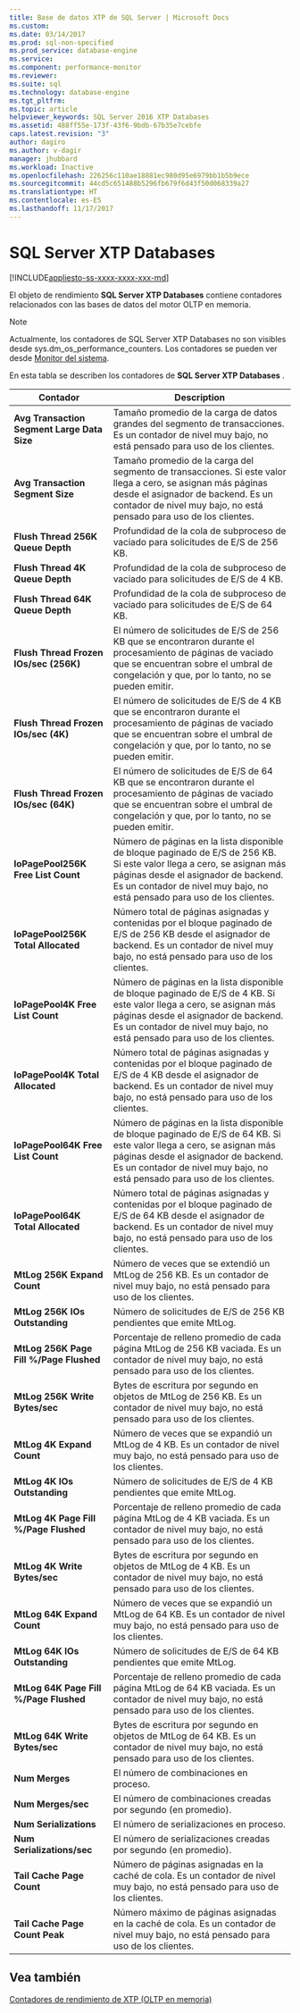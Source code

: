 ```yaml
---
title: Base de datos XTP de SQL Server | Microsoft Docs
ms.custom: 
ms.date: 03/14/2017
ms.prod: sql-non-specified
ms.prod_service: database-engine
ms.service: 
ms.component: performance-monitor
ms.reviewer: 
ms.suite: sql
ms.technology: database-engine
ms.tgt_pltfrm: 
ms.topic: article
helpviewer_keywords: SQL Server 2016 XTP Databases
ms.assetid: 488ff55e-173f-43f6-9bdb-67b35e7cebfe
caps.latest.revision: "3"
author: dagiro
ms.author: v-dagir
manager: jhubbard
ms.workload: Inactive
ms.openlocfilehash: 226256c110ae18881ec980d95e6979bb1b5b9ece
ms.sourcegitcommit: 44cd5c651488b5296fb679f6d43f50d068339a27
ms.translationtype: HT
ms.contentlocale: es-ES
ms.lasthandoff: 11/17/2017
---
```

# <a name="sql-server-xtp-databases"></a>SQL Server XTP Databases
[!INCLUDE[appliesto-ss-xxxx-xxxx-xxx-md](../../includes/appliesto-ss-xxxx-xxxx-xxx-md.md)]

El objeto de rendimiento **SQL Server XTP Databases** contiene contadores relacionados con las bases de datos del motor OLTP en memoria.

> [!NOTE]
>  Actualmente, los contadores de SQL Server XTP Databases no son visibles desde sys.dm_os_performance_counters.  Los contadores se pueden ver desde [Monitor del sistema](../../relational-databases/performance/start-system-monitor-windows.md).

En esta tabla se describen los contadores de **SQL Server XTP Databases** .

|Contador|Description| 
|-------------|-----------------|  
|**Avg Transaction Segment Large Data Size**|Tamaño promedio de la carga de datos grandes del segmento de transacciones. Es un contador de nivel muy bajo, no está pensado para uso de los clientes.|
|**Avg Transaction Segment Size**|Tamaño promedio de la carga del segmento de transacciones. Si este valor llega a cero, se asignan más páginas desde el asignador de backend. Es un contador de nivel muy bajo, no está pensado para uso de los clientes.|
|**Flush Thread 256K Queue Depth**|Profundidad de la cola de subproceso de vaciado para solicitudes de E/S de 256 KB.|
|**Flush Thread 4K Queue Depth**|Profundidad de la cola de subproceso de vaciado para solicitudes de E/S de 4 KB.|
|**Flush Thread 64K Queue Depth**|Profundidad de la cola de subproceso de vaciado para solicitudes de E/S de 64 KB.|
|**Flush Thread Frozen IOs/sec (256K)**|El número de solicitudes de E/S de 256 KB que se encontraron durante el procesamiento de páginas de vaciado que se encuentran sobre el umbral de congelación y que, por lo tanto, no se pueden emitir.|
|**Flush Thread Frozen IOs/sec (4K)**|El número de solicitudes de E/S de 4 KB que se encontraron durante el procesamiento de páginas de vaciado que se encuentran sobre el umbral de congelación y que, por lo tanto, no se pueden emitir.|
|**Flush Thread Frozen IOs/sec (64K)**|El número de solicitudes de E/S de 64 KB que se encontraron durante el procesamiento de páginas de vaciado que se encuentran sobre el umbral de congelación y que, por lo tanto, no se pueden emitir.|
|**IoPagePool256K Free List Count**|Número de páginas en la lista disponible de bloque paginado de E/S de 256 KB. Si este valor llega a cero, se asignan más páginas desde el asignador de backend. Es un contador de nivel muy bajo, no está pensado para uso de los clientes.|
|**IoPagePool256K Total Allocated**|Número total de páginas asignadas y contenidas por el bloque paginado de E/S de 256 KB desde el asignador de backend. Es un contador de nivel muy bajo, no está pensado para uso de los clientes.|
|**IoPagePool4K Free List Count**|Número de páginas en la lista disponible de bloque paginado de E/S de 4 KB. Si este valor llega a cero, se asignan más páginas desde el asignador de backend. Es un contador de nivel muy bajo, no está pensado para uso de los clientes.|
|**IoPagePool4K Total Allocated**|Número total de páginas asignadas y contenidas por el bloque paginado de E/S de 4 KB desde el asignador de backend. Es un contador de nivel muy bajo, no está pensado para uso de los clientes.|
|**IoPagePool64K Free List Count**|Número de páginas en la lista disponible de bloque paginado de E/S de 64 KB. Si este valor llega a cero, se asignan más páginas desde el asignador de backend. Es un contador de nivel muy bajo, no está pensado para uso de los clientes.|
|**IoPagePool64K Total Allocated**|Número total de páginas asignadas y contenidas por el bloque paginado de E/S de 64 KB desde el asignador de backend. Es un contador de nivel muy bajo, no está pensado para uso de los clientes.|
|**MtLog 256K Expand Count**|Número de veces que se extendió un MtLog de 256 KB. Es un contador de nivel muy bajo, no está pensado para uso de los clientes.|
|**MtLog 256K IOs Outstanding**|Número de solicitudes de E/S de 256 KB pendientes que emite MtLog.|
|**MtLog 256K Page Fill %/Page Flushed**|Porcentaje de relleno promedio de cada página MtLog de 256 KB vaciada. Es un contador de nivel muy bajo, no está pensado para uso de los clientes.|
|**MtLog 256K Write Bytes/sec**|Bytes de escritura por segundo en objetos de MtLog de 256 KB. Es un contador de nivel muy bajo, no está pensado para uso de los clientes.|
|**MtLog 4K Expand Count**|Número de veces que se expandió un MtLog de 4 KB. Es un contador de nivel muy bajo, no está pensado para uso de los clientes.|
|**MtLog 4K IOs Outstanding**|Número de solicitudes de E/S de 4 KB pendientes que emite MtLog.|
|**MtLog 4K Page Fill %/Page Flushed**|Porcentaje de relleno promedio de cada página MtLog de 4 KB vaciada. Es un contador de nivel muy bajo, no está pensado para uso de los clientes.|
|**MtLog 4K Write Bytes/sec**|Bytes de escritura por segundo en objetos de MtLog de 4 KB. Es un contador de nivel muy bajo, no está pensado para uso de los clientes.|
|**MtLog 64K Expand Count**|Número de veces que se expandió un MtLog de 64 KB. Es un contador de nivel muy bajo, no está pensado para uso de los clientes.|
|**MtLog 64K IOs Outstanding**|Número de solicitudes de E/S de 64 KB pendientes que emite MtLog.|
|**MtLog 64K Page Fill %/Page Flushed**|Porcentaje de relleno promedio de cada página MtLog de 64 KB vaciada. Es un contador de nivel muy bajo, no está pensado para uso de los clientes.|
|**MtLog 64K Write Bytes/sec**|Bytes de escritura por segundo en objetos de MtLog de 64 KB. Es un contador de nivel muy bajo, no está pensado para uso de los clientes.|
|**Num Merges**|El número de combinaciones en proceso.|
|**Num Merges/sec**|El número de combinaciones creadas por segundo (en promedio).|
|**Num Serializations**|El número de serializaciones en proceso.|
|**Num Serializations/sec**|El número de serializaciones creadas por segundo (en promedio).|
|**Tail Cache Page Count**|Número de páginas asignadas en la caché de cola. Es un contador de nivel muy bajo, no está pensado para uso de los clientes.|
|**Tail Cache Page Count Peak**|Número máximo de páginas asignadas en la caché de cola. Es un contador de nivel muy bajo, no está pensado para uso de los clientes.|


## <a name="see-also"></a>Vea también  
[Contadores de rendimiento de XTP &#40;OLTP en memoria&#41;](../../relational-databases/performance-monitor/sql-server-xtp-in-memory-oltp-performance-counters.md)
